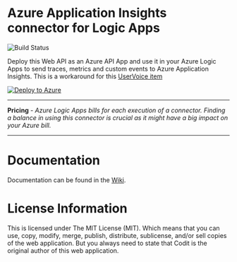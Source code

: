 # Azure Application Insights connector for Logic Apps

![Build Status](https://tomkerkhove.visualstudio.com/_apis/public/build/definitions/c8608c00-3475-43b1-944b-c86b95825768/7/badge)

Deploy this Web API as an Azure API App and use it in your Azure Logic Apps to send traces, metrics and custom events to Azure Application Insights.
This is a workaround for this [UserVoice item](https://feedback.azure.com/forums/287593-logic-apps/suggestions/16833526-supporting-ai-for-logic-apps)

[![Deploy to Azure](http://azuredeploy.net/deploybutton.png)](https://azuredeploy.net/) 

-----------------------------------------------------------------

**Pricing** - *Azure Logic Apps bills for each execution of a connector. Finding a balance in using this connector is crucial as it might have a big impact on your Azure bill.*

-----------------------------------------------------------------

# Documentation
Documentation can be found in the [Wiki](https://github.com/CoditEU/application-insights-connector/wiki).

# License Information
This is licensed under The MIT License (MIT). Which means that you can use, copy, modify, merge, publish, distribute, sublicense, and/or sell copies of the web application. But you always need to state that Codit is the original author of this web application.